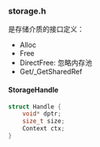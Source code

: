 ### storage.h

是存储介质的接口定义：

+ Alloc
+ Free
+ DirectFree: 忽略内存池
+ Get/\_GetSharedRef

#### StorageHandle

```c
struct Handle {
    void* dptr;
    size_t size;
    Context ctx;
}
```
